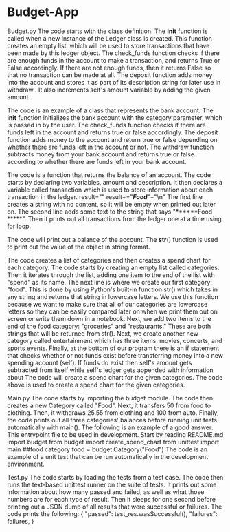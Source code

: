 # Budget-App

Budget.py
The code starts with the class definition. The __init__ function is called when a new instance of the Ledger class is created. This function creates an empty list, which will be used to store transactions that have been made by this ledger object. The check_funds function checks if there are enough funds in the account to make a transaction, and returns True or False accordingly. If there are not enough funds, then it returns False so that no transaction can be made at all. The deposit function adds money into the account and stores it as part of its description string for later use in withdraw . It also increments self's amount variable by adding the given amount .

The code is an example of a class that represents the bank account. The __init__ function initializes the bank account with the category parameter, which is passed in by the user. The check_funds function checks if there are funds left in the account and returns true or false accordingly. The deposit function adds money to the account and return true or false depending on whether there are funds left in the account or not. The withdraw function subtracts money from your bank account and returns true or false according to whether there are funds left in your bank account.

The code is a function that returns the balance of an account. The code starts by declaring two variables, amount and description. It then declares a variable called transaction which is used to store information about each transaction in the ledger. result="" result+="*************Food*************"+"\n" The first line creates a string with no content, so it will be empty when printed out later on. The second line adds some text to the string that says "******Food *****". Then it prints out all transactions from the ledger one at a time using for loop.

The code will print out a balance of the account. The __str__() function is used to print out the value of the object in string format.

The code creates a list of categories and then creates a spend chart for each category. The code starts by creating an empty list called categories. Then it iterates through the list, adding one item to the end of the list with "spend" as its name. The next line is where we create our first category: "food". This is done by using Python's built-in function str() which takes in any string and returns that string in lowercase letters. We use this function because we want to make sure that all of our categories are lowercase letters so they can be easily compared later on when we print them out on screen or write them down in a notebook. Next, we add two items to the end of the food category: "groceries" and "restaurants." These are both strings that will be returned from str(). Next, we create another new category called entertainment which has three items: movies, concerts, and sports events. Finally, at the bottom of our program there is an if statement that checks whether or not funds exist before transferring money into a new spending account (self). If funds do exist then self's amount gets subtracted from itself while self's ledger gets appended with information about
The code will create a spend chart for the given categories. The code above is used to create a spend chart for the given categories.

Main.py 
The code starts by importing the budget module.
The code then creates a new Category called "Food".
Next, it transfers 50 from food to clothing.
Then, it withdraws 25.55 from clothing and 100 from auto.
Finally, the code prints out all three categories' balances before running unit tests automatically with main().
The following is an example of a good answer: This entrypoint file to be used in development.
Start by reading README.md import budget from budget import create_spend_chart from unittest import main ##food category food = budget.Category("Food")
The code is an example of a unit test that can be run automatically in the development environment.

Test.py
The code starts by loading the tests from a test case.
The code then runs the text-based unittest runner on the suite of tests.
It prints out some information about how many passed and failed, as well as what those numbers are for each type of result.
Then it sleeps for one second before printing out a JSON dump of all results that were successful or failures.
The code prints the following: { "passed": test_res.wasSuccessful(), "failures": failures, }
